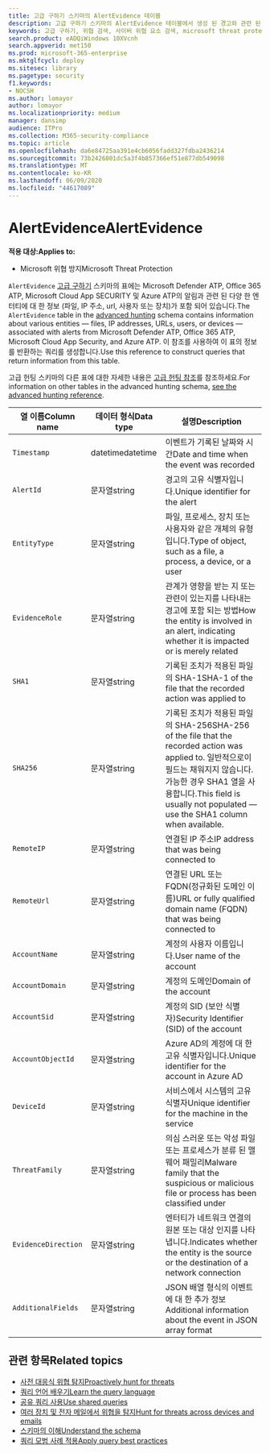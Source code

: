 ```yaml
---
title: 고급 구하기 스키마의 AlertEvidence 테이블
description: 고급 구하기 스키마의 AlertEvidence 테이블에서 생성 된 경고와 관련 된 파일, 네트워크 주소, 사용자 또는 장치 정보에 대해 알아봅니다.
keywords: 고급 구하기, 위협 검색, 사이버 위협 요소 검색, microsoft threat protection, microsoft 365, mtp, m365, search, query, 원격 분석, 스키마 참조, kusto, table, column, AlertInfo, account, address,, file, machine, user, account
search.product: eADQiWindows 10XVcnh
search.appverid: met150
ms.prod: microsoft-365-enterprise
ms.mktglfcycl: deploy
ms.sitesec: library
ms.pagetype: security
f1.keywords:
- NOCSH
ms.author: lomayor
author: lomayor
ms.localizationpriority: medium
manager: dansimp
audience: ITPro
ms.collection: M365-security-compliance
ms.topic: article
ms.openlocfilehash: da6e84725aa391e4cb6056fadd327fdba2436214
ms.sourcegitcommit: 73b2426001dc5a3f4b857366ef51e877db549098
ms.translationtype: MT
ms.contentlocale: ko-KR
ms.lasthandoff: 06/09/2020
ms.locfileid: "44617089"
---
```

# <a name="alertevidence"></a><span data-ttu-id="18f88-104">AlertEvidence</span><span class="sxs-lookup"><span data-stu-id="18f88-104">AlertEvidence</span></span>

<span data-ttu-id="18f88-105">**적용 대상:**</span><span class="sxs-lookup"><span data-stu-id="18f88-105">**Applies to:**</span></span>
- <span data-ttu-id="18f88-106">Microsoft 위협 방지</span><span class="sxs-lookup"><span data-stu-id="18f88-106">Microsoft Threat Protection</span></span>

<span data-ttu-id="18f88-107">`AlertEvidence` [고급 구하기](advanced-hunting-overview.md) 스키마의 표에는 Microsoft Defender ATP, Office 365 ATP, Microsoft Cloud App SECURITY 및 Azure ATP의 알림과 관련 된 다양 한 엔터티에 대 한 정보 (파일, IP 주소, url, 사용자 또는 장치)가 포함 되어 있습니다.</span><span class="sxs-lookup"><span data-stu-id="18f88-107">The `AlertEvidence` table in the [advanced hunting](advanced-hunting-overview.md) schema contains information about various entities — files, IP addresses, URLs, users, or devices — associated with alerts from Microsoft Defender ATP, Office 365 ATP, Microsoft Cloud App Security, and Azure ATP.</span></span> <span data-ttu-id="18f88-108">이 참조를 사용하여 이 표의 정보를 반환하는 쿼리를 생성합니다.</span><span class="sxs-lookup"><span data-stu-id="18f88-108">Use this reference to construct queries that return information from this table.</span></span>

<span data-ttu-id="18f88-109">고급 헌팅 스키마의 다른 표에 대한 자세한 내용은 [고급 헌팅 참조](advanced-hunting-schema-tables.md)를 참조하세요.</span><span class="sxs-lookup"><span data-stu-id="18f88-109">For information on other tables in the advanced hunting schema, [see the advanced hunting reference](advanced-hunting-schema-tables.md).</span></span>

| <span data-ttu-id="18f88-110">열 이름</span><span class="sxs-lookup"><span data-stu-id="18f88-110">Column name</span></span> | <span data-ttu-id="18f88-111">데이터 형식</span><span class="sxs-lookup"><span data-stu-id="18f88-111">Data type</span></span> | <span data-ttu-id="18f88-112">설명</span><span class="sxs-lookup"><span data-stu-id="18f88-112">Description</span></span> |
|-------------|-----------|-------------|
| `Timestamp` | <span data-ttu-id="18f88-113">datetime</span><span class="sxs-lookup"><span data-stu-id="18f88-113">datetime</span></span> | <span data-ttu-id="18f88-114">이벤트가 기록된 날짜와 시간</span><span class="sxs-lookup"><span data-stu-id="18f88-114">Date and time when the event was recorded</span></span> |
| `AlertId` | <span data-ttu-id="18f88-115">문자열</span><span class="sxs-lookup"><span data-stu-id="18f88-115">string</span></span> | <span data-ttu-id="18f88-116">경고의 고유 식별자입니다.</span><span class="sxs-lookup"><span data-stu-id="18f88-116">Unique identifier for the alert</span></span> |
| `EntityType` | <span data-ttu-id="18f88-117">문자열</span><span class="sxs-lookup"><span data-stu-id="18f88-117">string</span></span> | <span data-ttu-id="18f88-118">파일, 프로세스, 장치 또는 사용자와 같은 개체의 유형입니다.</span><span class="sxs-lookup"><span data-stu-id="18f88-118">Type of object, such as a file, a process, a device, or a user</span></span> |
| `EvidenceRole` | <span data-ttu-id="18f88-119">문자열</span><span class="sxs-lookup"><span data-stu-id="18f88-119">string</span></span> | <span data-ttu-id="18f88-120">관계가 영향을 받는 지 또는 관련이 있는지를 나타내는 경고에 포함 되는 방법</span><span class="sxs-lookup"><span data-stu-id="18f88-120">How the entity is involved in an alert, indicating whether it is impacted or is merely related</span></span> |
| `SHA1` | <span data-ttu-id="18f88-121">문자열</span><span class="sxs-lookup"><span data-stu-id="18f88-121">string</span></span> | <span data-ttu-id="18f88-122">기록된 조치가 적용된 파일의 SHA-1</span><span class="sxs-lookup"><span data-stu-id="18f88-122">SHA-1 of the file that the recorded action was applied to</span></span> |
| `SHA256` | <span data-ttu-id="18f88-123">문자열</span><span class="sxs-lookup"><span data-stu-id="18f88-123">string</span></span> | <span data-ttu-id="18f88-124">기록된 조치가 적용된 파일의 SHA-256</span><span class="sxs-lookup"><span data-stu-id="18f88-124">SHA-256 of the file that the recorded action was applied to.</span></span> <span data-ttu-id="18f88-125">일반적으로이 필드는 채워지지 않습니다. 가능한 경우 SHA1 열을 사용합니다.</span><span class="sxs-lookup"><span data-stu-id="18f88-125">This field is usually not populated — use the SHA1 column when available.</span></span> |
| `RemoteIP` | <span data-ttu-id="18f88-126">문자열</span><span class="sxs-lookup"><span data-stu-id="18f88-126">string</span></span> | <span data-ttu-id="18f88-127">연결된 IP 주소</span><span class="sxs-lookup"><span data-stu-id="18f88-127">IP address that was being connected to</span></span> |
| `RemoteUrl` | <span data-ttu-id="18f88-128">문자열</span><span class="sxs-lookup"><span data-stu-id="18f88-128">string</span></span> | <span data-ttu-id="18f88-129">연결된 URL 또는 FQDN(정규화된 도메인 이름)</span><span class="sxs-lookup"><span data-stu-id="18f88-129">URL or fully qualified domain name (FQDN) that was being connected to</span></span> |
| `AccountName` | <span data-ttu-id="18f88-130">문자열</span><span class="sxs-lookup"><span data-stu-id="18f88-130">string</span></span> | <span data-ttu-id="18f88-131">계정의 사용자 이름입니다.</span><span class="sxs-lookup"><span data-stu-id="18f88-131">User name of the account</span></span> |
| `AccountDomain` | <span data-ttu-id="18f88-132">문자열</span><span class="sxs-lookup"><span data-stu-id="18f88-132">string</span></span> | <span data-ttu-id="18f88-133">계정의 도메인</span><span class="sxs-lookup"><span data-stu-id="18f88-133">Domain of the account</span></span> |
| `AccountSid` | <span data-ttu-id="18f88-134">문자열</span><span class="sxs-lookup"><span data-stu-id="18f88-134">string</span></span> | <span data-ttu-id="18f88-135">계정의 SID (보안 식별자)</span><span class="sxs-lookup"><span data-stu-id="18f88-135">Security Identifier (SID) of the account</span></span> |
| `AccountObjectId` | <span data-ttu-id="18f88-136">문자열</span><span class="sxs-lookup"><span data-stu-id="18f88-136">string</span></span> | <span data-ttu-id="18f88-137">Azure AD의 계정에 대 한 고유 식별자입니다.</span><span class="sxs-lookup"><span data-stu-id="18f88-137">Unique identifier for the account in Azure AD</span></span> |
| `DeviceId` | <span data-ttu-id="18f88-138">문자열</span><span class="sxs-lookup"><span data-stu-id="18f88-138">string</span></span> | <span data-ttu-id="18f88-139">서비스에서 시스템의 고유 식별자</span><span class="sxs-lookup"><span data-stu-id="18f88-139">Unique identifier for the machine in the service</span></span> |
| `ThreatFamily` | <span data-ttu-id="18f88-140">문자열</span><span class="sxs-lookup"><span data-stu-id="18f88-140">string</span></span> | <span data-ttu-id="18f88-141">의심 스러운 또는 악성 파일 또는 프로세스가 분류 된 맬웨어 패밀리</span><span class="sxs-lookup"><span data-stu-id="18f88-141">Malware family that the suspicious or malicious file or process has been classified under</span></span> |
| `EvidenceDirection` | <span data-ttu-id="18f88-142">문자열</span><span class="sxs-lookup"><span data-stu-id="18f88-142">string</span></span> | <span data-ttu-id="18f88-143">엔터티가 네트워크 연결의 원본 또는 대상 인지를 나타냅니다.</span><span class="sxs-lookup"><span data-stu-id="18f88-143">Indicates whether the entity is the source or the destination of a network connection</span></span> |
| `AdditionalFields` | <span data-ttu-id="18f88-144">문자열</span><span class="sxs-lookup"><span data-stu-id="18f88-144">string</span></span> | <span data-ttu-id="18f88-145">JSON 배열 형식의 이벤트에 대 한 추가 정보</span><span class="sxs-lookup"><span data-stu-id="18f88-145">Additional information about the event in JSON array format</span></span> |

## <a name="related-topics"></a><span data-ttu-id="18f88-146">관련 항목</span><span class="sxs-lookup"><span data-stu-id="18f88-146">Related topics</span></span>
- [<span data-ttu-id="18f88-147">사전 대응식 위협 탐지</span><span class="sxs-lookup"><span data-stu-id="18f88-147">Proactively hunt for threats</span></span>](advanced-hunting-overview.md)
- [<span data-ttu-id="18f88-148">쿼리 언어 배우기</span><span class="sxs-lookup"><span data-stu-id="18f88-148">Learn the query language</span></span>](advanced-hunting-query-language.md)
- [<span data-ttu-id="18f88-149">공유 쿼리 사용</span><span class="sxs-lookup"><span data-stu-id="18f88-149">Use shared queries</span></span>](advanced-hunting-shared-queries.md)
- [<span data-ttu-id="18f88-150">여러 장치 및 전자 메일에서 위협을 탐지</span><span class="sxs-lookup"><span data-stu-id="18f88-150">Hunt for threats across devices and emails</span></span>](advanced-hunting-query-emails-devices.md)
- [<span data-ttu-id="18f88-151">스키마의 이해</span><span class="sxs-lookup"><span data-stu-id="18f88-151">Understand the schema</span></span>](advanced-hunting-schema-tables.md)
- [<span data-ttu-id="18f88-152">쿼리 모범 사례 적용</span><span class="sxs-lookup"><span data-stu-id="18f88-152">Apply query best practices</span></span>](advanced-hunting-best-practices.md)

